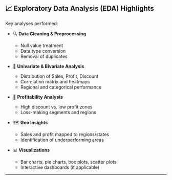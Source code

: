 ## 📈 Exploratory Data Analysis (EDA) Highlights

Key analyses performed:

- 🔍 **Data Cleaning & Preprocessing**
  - Null value treatment
  - Data type conversion
  - Removal of duplicates

- 📌 **Univariate & Bivariate Analysis**
  - Distribution of Sales, Profit, Discount
  - Correlation matrix and heatmaps
  - Regional and categorical performance

- 🧮 **Profitability Analysis**
  - High discount vs. low profit zones
  - Loss-making segments and regions

- 🗺️ **Geo Insights**
  - Sales and profit mapped to regions/states
  - Identification of underperforming areas

- 📊 **Visualizations**
  - Bar charts, pie charts, box plots, scatter plots
  - Interactive dashboards (if applicable)

---
